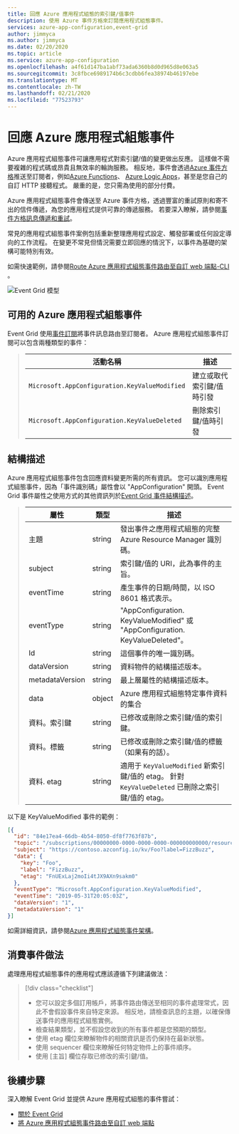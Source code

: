 ```yaml
---
title: 回應 Azure 應用程式組態的索引鍵/值事件
description: 使用 Azure 事件方格來訂閱應用程式組態事件。
services: azure-app-configuration,event-grid
author: jimmyca
ms.author: jimmyca
ms.date: 02/20/2020
ms.topic: article
ms.service: azure-app-configuration
ms.openlocfilehash: a4f61d147ba1abf73ada6360b8d0d965d8e063a5
ms.sourcegitcommit: 3c8fbce6989174b6c3cdbb6fea38974b46197ebe
ms.translationtype: MT
ms.contentlocale: zh-TW
ms.lasthandoff: 02/21/2020
ms.locfileid: "77523793"
---
```

# <a name="reacting-to-azure-app-configuration-events"></a>回應 Azure 應用程式組態事件

Azure 應用程式組態事件可讓應用程式對索引鍵/值的變更做出反應。 這樣做不需要複雜的程式碼或昂貴且無效率的輪詢服務。 相反地，事件會透過[Azure 事件方格](https://azure.microsoft.com/services/event-grid/)推送至訂閱者，例如[Azure Functions](https://azure.microsoft.com/services/functions/)、 [Azure Logic Apps](https://azure.microsoft.com/services/logic-apps/)，甚至是您自己的自訂 HTTP 接聽程式。 嚴重的是，您只需為使用的部分付費。

Azure 應用程式組態事件會傳送至 Azure 事件方格，透過豐富的重試原則和寄不出的信件傳遞，為您的應用程式提供可靠的傳遞服務。 若要深入瞭解，請參閱[事件方格訊息傳遞和重試](https://docs.microsoft.com/azure/event-grid/delivery-and-retry)。

常見的應用程式組態事件案例包括重新整理應用程式設定、觸發部署或任何設定導向的工作流程。 在變更不常見但情況需要立即回應的情況下，以事件為基礎的架構可能特別有效。

如需快速範例，請參閱[Route Azure 應用程式組態事件路由至自訂 web 端點-CLI](./howto-app-configuration-event.md) 。 

![Event Grid 模型](./media/event-grid-functional-model.png)

## <a name="available-azure-app-configuration-events"></a>可用的 Azure 應用程式組態事件
Event Grid 使用[事件訂閱](../event-grid/concepts.md#event-subscriptions)將事件訊息路由至訂閱者。 Azure 應用程式組態事件訂閱可以包含兩種類型的事件：  

> |活動名稱|描述|
> |----------|-----------|
> |`Microsoft.AppConfiguration.KeyValueModified`|建立或取代索引鍵/值時引發|
> |`Microsoft.AppConfiguration.KeyValueDeleted`|刪除索引鍵/值時引發|

## <a name="event-schema"></a>結構描述
Azure 應用程式組態事件包含回應資料變更所需的所有資訊。 您可以識別應用程式組態事件，因為「事件識別碼」屬性會以 "AppConfiguration" 開頭。 Event Grid 事件屬性之使用方式的其他資訊列於[Event Grid 事件結構描述](../event-grid/event-schema.md)。  

> |屬性|類型|描述|
> |-------------------|------------------------|-----------------------------------------------------------------------|
> |主題|string|發出事件之應用程式組態的完整 Azure Resource Manager 識別碼。|
> |subject|string|索引鍵/值的 URI，此為事件的主旨。|
> |eventTime|string|產生事件的日期/時間，以 ISO 8601 格式表示。|
> |eventType|string|"AppConfiguration. KeyValueModified" 或 "AppConfiguration. KeyValueDeleted"。|
> |Id|string|這個事件的唯一識別碼。|
> |dataVersion|string|資料物件的結構描述版本。|
> |metadataVersion|string|最上層屬性的結構描述版本。|
> |data|object|Azure 應用程式組態特定事件資料的集合|
> |資料。索引鍵|string|已修改或刪除之索引鍵/值的索引鍵。|
> |資料。標籤|string|已修改或刪除之索引鍵/值的標籤（如果有的話）。|
> |資料. etag|string|適用于 `KeyValueModified` 新索引鍵/值的 etag。 針對 `KeyValueDeleted` 已刪除之索引鍵/值的 etag。|

以下是 KeyValueModified 事件的範例：
```json
[{
  "id": "84e17ea4-66db-4b54-8050-df8f7763f87b",
  "topic": "/subscriptions/00000000-0000-0000-0000-000000000000/resourceGroups/testrg/providers/microsoft.appconfiguration/configurationstores/contoso",
  "subject": "https://contoso.azconfig.io/kv/Foo?label=FizzBuzz",
  "data": {
    "key": "Foo",
    "label": "FizzBuzz",
    "etag": "FnUExLaj2moIi4tJX9AXn9sakm0"
  },
  "eventType": "Microsoft.AppConfiguration.KeyValueModified",
  "eventTime": "2019-05-31T20:05:03Z",
  "dataVersion": "1",
  "metadataVersion": "1"
}]

```

如需詳細資訊，請參閱[Azure 應用程式組態事件架構](../event-grid/event-schema-app-configuration.md)。

## <a name="practices-for-consuming-events"></a>消費事件做法
處理應用程式組態事件的應用程式應該遵循下列建議做法：
> [!div class="checklist"]
> * 您可以設定多個訂用帳戶，將事件路由傳送至相同的事件處理常式，因此不會假設事件來自特定來源。 相反地，請檢查訊息的主題，以確保傳送事件的應用程式組態實例。
> * 檢查結果類型，並不假設您收到的所有事件都是您預期的類型。
> * 使用 etag 欄位來瞭解物件的相關資訊是否仍保持在最新狀態。  
> * 使用 sequencer 欄位來瞭解任何特定物件上的事件順序。
> * 使用 [主旨] 欄位存取已修改的索引鍵/值。


## <a name="next-steps"></a>後續步驟

深入瞭解 Event Grid 並提供 Azure 應用程式組態的事件嘗試：

- [關於 Event Grid](../event-grid/overview.md)
- [將 Azure 應用程式組態事件路由至自訂 web 端點](./howto-app-configuration-event.md)